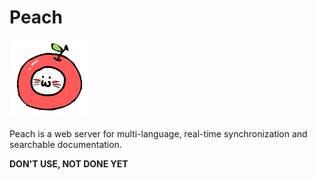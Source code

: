 # Peach

![](public/img/favicon.ico)

Peach is a web server for multi-language, real-time synchronization and searchable documentation.

**DON'T USE, NOT DONE YET**